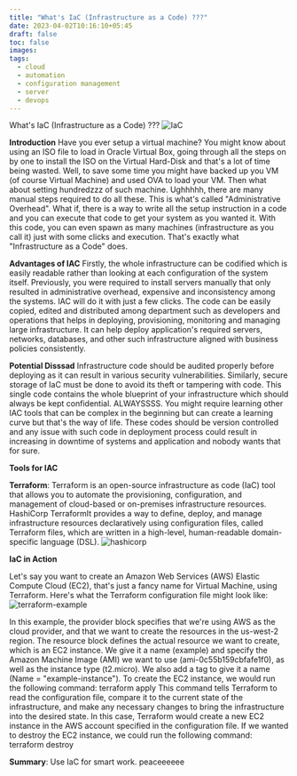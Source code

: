 ```yaml
---
title: "What's IaC (Infrastructure as a Code) ???"
date: 2023-04-02T10:16:10+05:45
draft: false
toc: false
images:
tags:
  - cloud
  - automation
  - configuration management
  - server
  - devops
---
```

What's IaC (Infrastructure as a Code) ???
![IaC](https://miro.medium.com/v2/resize:fit:720/format:webp/1*7940BGBj6_soXpc9lqPpng.png)

**Introduction**
Have you ever setup a virtual machine? You might know about using an ISO file to load in Oracle Virtual Box, going through all the steps on by one to install the ISO on the Virtual Hard-Disk and that's a lot of time being wasted. Well, to save some time you might have backed up you VM (of course Virtual Machine) and used OVA to load your VM. Then what about setting hundredzzz of such machine. Ughhhhh, there are many manual steps required to do all these. This is what's called "Administrative Overhead".
What if, there is a way to write all the setup instruction in a code and you can execute that code to get your system as you wanted it. With this code, you can even spawn as many machines (infrastructure as you call it) just with some clicks and execution. That's exactly what "Infrastructure as a Code" does.

**Advantages of IAC**
Firstly, the whole infrastructure can be codified which is easily readable rather than looking at each configuration of the system itself.
Previously, you were required to install servers manually that only resulted in administrative overhead, expensive and inconsistency among the systems. IAC will do it with just a few clicks.
The code can be easily copied, edited and distributed among department such as developers and operations that helps in deploying, provisioning, monitoring and managing large infrastructure.
It can help deploy application's required servers, networks, databases, and other such infrastructure aligned with business policies consistently.

**Potential Disssad**
Infrastructure code should be audited properly before deploying as it can result in various security vulnerabilities. Similarly, secure storage of IaC must be done to avoid its theft or tampering with code. This single code contains the whole blueprint of your infrastructure which should always be kept confidential. ALWAYSSSS.
You might require learning other IAC tools that can be complex in the beginning but can create a learning curve but that's the way of life.
These codes should be version controlled and any issue with such code in deployment process could result in increasing in downtime of systems and application and nobody wants that for sure.

**Tools for IAC**

**Terraform**: Terraform is an open-source infrastructure as code (IaC) tool that allows you to automate the provisioning, configuration, and management of cloud-based or on-premises infrastructure resources.
HashiCorp TerraformIt provides a way to define, deploy, and manage infrastructure resources declaratively using configuration files, called Terraform files, which are written in a high-level, human-readable domain-specific language (DSL).
![hashicorp](https://miro.medium.com/v2/resize:fit:720/format:webp/0*GXXoXgrWG92Yslni.png)

**IaC in Action**

Let's say you want to create an Amazon Web Services (AWS) Elastic Compute Cloud (EC2), that's just a fancy name for Virtual Machine, using Terraform. Here's what the Terraform configuration file might look like:
![terraform-example](https://miro.medium.com/v2/resize:fit:640/format:webp/1*MtKUCr_8_VPm4B_SQ63XWA.png)

In this example, the provider block specifies that we're using AWS as the cloud provider, and that we want to create the resources in the us-west-2 region.
The resource block defines the actual resource we want to create, which is an EC2 instance. We give it a name (example) and specify the Amazon Machine Image (AMI) we want to use (ami-0c55b159cbfafe1f0), as well as the instance type (t2.micro). We also add a tag to give it a name (Name = "example-instance").
To create the EC2 instance, we would run the following command:
terraform apply
This command tells Terraform to read the configuration file, compare it to the current state of the infrastructure, and make any necessary changes to bring the infrastructure into the desired state. In this case, Terraform would create a new EC2 instance in the AWS account specified in the configuration file.
If we wanted to destroy the EC2 instance, we could run the following command:
terraform destroy

**Summary**:
Use IaC for smart work. peaceeeeee
